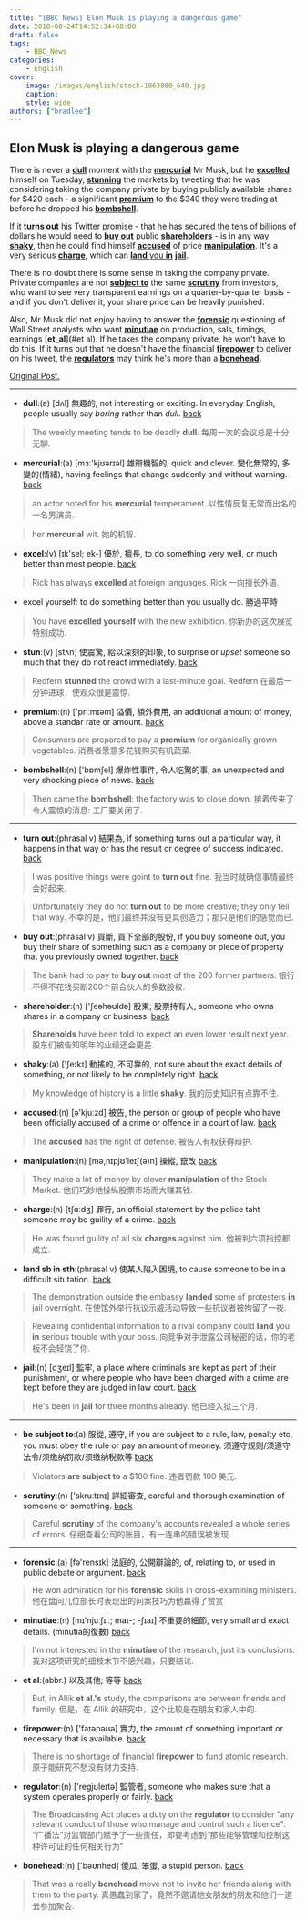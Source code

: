 ```yaml
---
title: "[BBC News] Elon Musk is playing a dangerous game"
date: 2018-08-24T14:52:34+08:00
draft: false
tags:
    - BBC_News
categories:
    - English
cover:
    image: /images/english/stock-1863880_640.jpg
    caption:
    style: wide
authors: ["bradlee"]
---
```

## Elon Musk is playing a dangerous game

There is never a [**dull**](#dull)<a name="dull_"></a> moment with the [**mercurial**](#mercurial)<a name="mercurial_"></a> Mr Musk, but he [**excelled**](#excelled)<a name="excelled_"></a> himself on Tuesday, [**stunning**](#stunning)<a name="stunning_"></a> the markets by tweeting that he was considering taking the company private by buying publicly available shares for $420 each - a significant [**premium**](#premium)<a name="premium_"></a> to the $340 they were trading at before he dropped his [**bombshell**](#bombshell)<a name="bombshell_"></a>.

If it [**turns out**](#turns_out)<a name="turns_out_"></a> his Twitter promise - that he has secured the tens of billions of dollars he would need to [**buy out**](#buy_out)<a name="buy_out_"></a> public [**shareholders**](#shareholders)<a name="shareholders_"></a> - is in any way [**shaky**](#shaky)<a name="shaky_"></a>, then he could find himself [**accused**](#accused)<a name="accused_"></a> of price [**manipulation**](#manipulation)<a name="manipulation_"></a>. It's a very serious [**charge**](#charge)<a name="charge_"></a>, which can [**land** you **in**](#land)<a name="land_"></a> [**jail**](#jail)<a name="jail_"></a>.

There is no doubt there is some sense in taking the company private. Private companies are not [**subject to**](#subject_to)<a name="subject_to_"></a> the same [**scrutiny**](#scrutiny)<a name="scrutiny_"></a> from investors, who want to see very transparent earnings on a quarter-by-quarter basis - and if you don't deliver it, your share price can be heavily punished.

Also, Mr Musk did not enjoy having to answer the [**forensic**](#forensic)<a name="forensic_"></a> questioning of Wall Street analysts who want [**minutiae**](#minutiae)<a name="minutiae_"></a> on production, sals, timings, earnings [**et_al**](#et al)<a name="et_al_"></a>. If he takes the company private, he won't have to do this. If it turns out that he doesn't have the financial [**firepower**](#firepower)<a name="firepower_"></a> to deliver on his tweet, the [**regulators**](#regulators)<a name="regulators_"></a> may think he's more than a [**bonehead**](#bonehead)<a name="bonehead_"></a>.

[Original Post.](https://www.bbc.com/news/business-45112072)

___
- <a name="dull"></a>**dull**:(a) [dʌl] 無趣的, not interesting or exciting. In everyday English, people usually say *boring* rather than *dull*.	[back](#dull_)

> The weekly meeting tends to be deadly **dull**.
每周一次的会议总是十分无聊.

- <a name="mercurial"></a>**mercurial**:(a) [mɜː'kjʊərɪəl] 雄辯機智的, quick and clever. 變化無常的, 多變的(情緒), having feelings that change suddenly and without warning.	[back](#mercurial_)

> an actor noted for his **mercurial** temperament.
以性情反复无常而出名的一名男演员.

> her **mercurial** wit.
她的机智.

- <a name="excelled"></a>**excel**:(v) [ɪk'sel; ek-] 優於, 擅長, to do something very well, or much better than most people.	[back](#excelled_)

> Rick has always **excelled** at foreign languages.
Rick 一向擅长外语.

- excel yourself: to do something better than you usually do. 勝過平時

> You have **excelled yourself** with the new exhibition.
你新办的这次展览特别成功.

- <a name="stunning"></a>**stun**:(v) [stʌn] 使震驚, 給以深刻的印象, to surprise or *upset* someone so much that they do not react immediately.	[back](#stunning_)

> Redfern **stunned** the crowd with a last-minute goal.
Redfern 在最后一分钟进球，使观众很是震惊.

- <a name="premium"></a>**premium**:(n) ['priːmɪəm] 溢價, 額外費用, an additional amount of money, above a standar rate or amount.	[back](#premium_)

> Consumers are prepared to pay a **premium** for organically grown vegetables.
消费者愿意多花钱购买有机蔬菜.

- <a name="bombshell"></a>**bombshell**:(n) ['bɒmʃel] 爆炸性事件, 令人吃驚的事, an unexpected and very shocking piece of news.	[back](#bombshell_)

> Then came the **bombshell**: the factory was to close down.
接着传来了令人震惊的消息: 工厂要关闭了.

---
- <a name="turns_out"></a>**turn out**:(phrasal v) 結果為, if something turns out a particular way, it happens in that way or has the result or degree of success indicated.	[back](#turns_out_)

> I was positive things were goint to **turn out** fine.
我当时就确信事情最终会好起来.

> Unfortunately they do not **turn out** to be more creative; they only fell that way.
不幸的是，他们最终并没有更具创造力；那只是他们的感觉而已.

- <a name="buy_out"></a>**buy out**:(phrasal v) 買斷, 買下全部的股份, if you buy someone out, you buy their share of something such as a company or piece of property that you previously owned together. 	[back](#buy_out_)

> The bank had to pay to **buy out** most of the 200 former partners.
银行不得不花钱买断200个前合伙人的多数股权.

- <a name="shareholders"></a>**shareholder**:(n) ['ʃeəhəʊldə] 股東; 股票持有人, someone who owns shares in a company  or business. 	[back](#shareholders_)

> **Shareholds** have been told to expect an even lower result next year.
股东们被告知明年的业绩还会更差.

- <a name="shaky"></a>**shaky**:(a) ['ʃeɪkɪ] 動搖的, 不可靠的, not sure about the exact details of something, or not likely to be completely right.	[back](#shaky_)

> My knowledge of history is a little **shaky**.
我的历史知识有点靠不住.

- <a name="accused"></a>**accused**:(n) [ə'kjuːzd] 被告, the person or group of people who have been officially accused of a crime or offence in a court of law. 	[back](#accused_)

> The **accused** has the right of defense.
被告人有权获得辩护.

- <a name="manipulation"></a>**manipulation**:(n) [mə,nɪpjʊ'leɪʃ(ə)n] 操縱, 竄改	[back](#manipulation_)

> They make a lot of money by clever **manipulation** of the Stock Market.
他们巧妙地操纵股票市场而大赚其钱.

- <a name="charge"></a>**charge**:(n) [tʃɑːdʒ] 罪行, an official statement by the police taht someone may be guility of a crime.	[back](#charge_)

> He was found guility of all six **charges** against him.
他被判六项指控都成立.

- <a name="land"></a>**land sb in sth**:(phrasal v) 使某人陷入困境, to cause someone to be in a difficult situtation.	[back](#land_)

> The demonstration outside the embassy **landed** some of protesters **in** jail overnight.
在使馆外举行抗议示威活动导致一些抗议者被拘留了一夜.

> Revealing confidential information to a rival company could **land** you **in** serious trouble with your boss.
向竞争对手泄露公司秘密的话，你的老板不会轻饶了你.

- <a name="jail"></a>**jail**:(n) [dʒeɪl] 監牢, a place where criminals are kept as part of their punishment, or where people who have been charged with a crime are kept before they are judged in law court. 	[back](#jail_)

> He's been in **jail** for three months already.
他已经入狱三个月.

---
- <a name="subject_to"></a>**be subject to**:(a) 服從, 遵守, if you are subject to a rule, law, penalty etc, you must obey the rule or pay an amount of meoney. 须遵守规则/须遵守法令/须缴纳罚款/须缴纳税款等	[back](#subject_to_)

> Violators **are subject to** a $100 fine.
违者罚款 100 美元.

- <a name="scrutiny"></a>**scrutiny**:(n) ['skruːtɪnɪ] 詳細審查, careful and thorough examination of someone or something.	[back](#scrutiny_)

> Careful **scrutiny** of the company's accounts revealed a whole series of errors.
仔细查看公司的账目，有一连串的错误被发现.

---
- <a name="forensic"></a>**forensic**:(a) [fə'rensɪk] 法庭的, 公開辯論的, of, relating to, or used in public debate or argument.	[back](#forensic_)

> He won admiration for his **forensic** skills in cross-examining ministers.
他在盘问几位部长时表现出的问案技巧为他赢得了赞赏

- <a name="minutiae"></a>**minutiae**:(n) [mɪ'njuːʃɪiː; maɪ-; -ʃɪaɪ] 不重要的細節, very small and exact details. (minutia的復數)	[back](#minutiae_)

> I'm not interested in the **minutiae** of the research, just its conclusions.
我对这项研究的细枝末节不感兴趣，只要结论.

- <a name="et_al"></a>**et al**:(abbr.) 以及其他; 等等 	[back](#et_al_)

> But, in Allik **et al.'s** study, the comparisons are between friends and family.
但是，在 Allik 的研究中，这个比较是在朋友和家人中的.

- <a name="firepower"></a>**firepower**:(n) ['faɪəpəʊə] 實力, the amount of something important or necessary that is available. 	[back](#firepower_)

> There is no shortage of financial **firepower** to fund atomic research.
原子能研究不愁没有财力支持.

- <a name="regulators"></a>**regulator**:(n) ['regjʊleɪtə] 監管者, someone who makes sure that a system operates properly or fairly. 	[back](#regulators_)

> The Broadcasting Act places a duty on the **regulator** to consider "any relevant conduct of those who manage and control such a licence".
“广播法”对监管部门赋予了一些责任，即要考虑到“那些能够管理和控制这种许可证的任何相关行为”

- <a name="bonehead"></a>**bonehead**:(n) ['bəʊnhed] 傻瓜, 笨蛋, a stupid person.	[back](#bonehead_)

> That was a really **bonehead** move not to invite her friends along with them to the party.
真愚蠢到家了，竟然不邀请她女朋友的朋友和他们一道去参加聚会.
